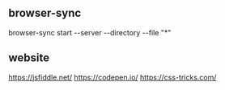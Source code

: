 ## browser-sync
browser-sync start --server --directory --file "*"

## website
https://jsfiddle.net/
https://codepen.io/
https://css-tricks.com/
